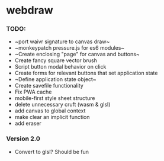 # webdraw

### TODO:

- ~port waivr signature to canvas draw~
- ~monkeypatch pressure.js for es6 modules~
- ~Create enclosing "page" for canvas and buttons~
- Create fancy square vector brush
- Script button modal behavior on click
- Create forms for relevant buttons that set application state
- ~Define application state object~
- Create savefile functionality
- Fix PWA cache
- mobile-first style sheet structure
- delete unnecessary cruft (wasm & glsl)
- add canvas to global context
- make clear an implicit function
- add eraser

### Version 2.0

- Convert to glsl?  Should be fun
